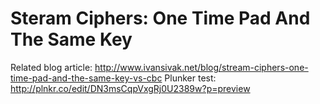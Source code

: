 # Steram Ciphers: One Time Pad And The Same Key

Related blog article: http://www.ivansivak.net/blog/stream-ciphers-one-time-pad-and-the-same-key-vs-cbc
Plunker test: http://plnkr.co/edit/DN3msCqpVxgRj0U2389w?p=preview
